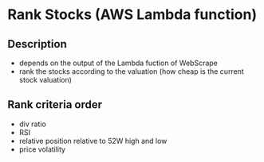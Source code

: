 # Rank Stocks (AWS Lambda function)

## Description
* depends on the output of the Lambda fuction of WebScrape
* rank the stocks according to the valuation (how cheap is the current stock valuation)

## Rank criteria order
* div ratio
* RSI
* relative position relative to 52W high and low
* price volatility

